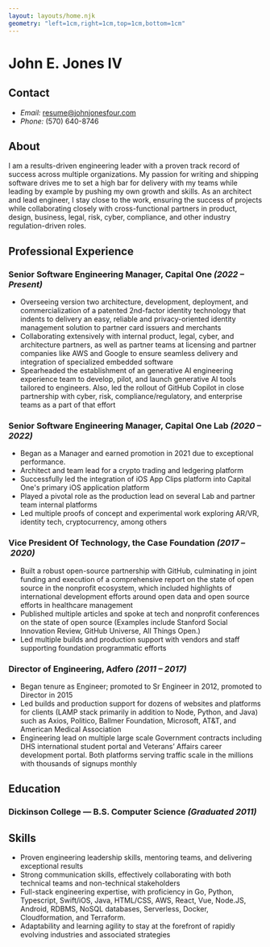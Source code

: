 ```yaml
---
layout: layouts/home.njk
geometry: "left=1cm,right=1cm,top=1cm,bottom=1cm"
---
```


# John E. Jones IV

## Contact

* *Email:* resume@johnjonesfour.com
* *Phone:* (570) 640-8746

## About

I am a results-driven engineering leader with a proven track record of success across multiple organizations. My passion for writing and shipping software drives me to set a high bar for delivery with my teams while leading by example by pushing my own growth and skills. As an architect and lead engineer, I stay close to the work, ensuring the success of projects while collaborating closely with cross-functional partners in product, design, business, legal, risk, cyber, compliance, and other industry regulation-driven roles.

## Professional Experience

### Senior Software Engineering Manager, Capital One _(2022 – Present)_

* Overseeing version two architecture, development, deployment, and commercialization of a patented 2nd-factor identity technology that indents to delivery an easy, reliable and privacy-oriented identity management solution to partner card issuers and merchants
* Collaborating extensively with internal product, legal, cyber, and architecture partners, as well as partner teams at licensing and partner companies like AWS and Google to ensure seamless delivery and integration of specialized embedded software
* Spearheaded the establishment of an generative AI engineering experience team to develop, pilot, and launch generative AI tools tailored to engineers. Also, led the rollout of GitHub Copilot in close partnership with cyber, risk, compliance/regulatory, and enterprise teams as a part of that effort

### Senior Software Engineering Manager, Capital One Lab _(2020 – 2022)_

* Began as a Manager and earned promotion in 2021 due to exceptional performance.
* Architect and team lead for a crypto trading and ledgering platform
* Successfully led the integration of iOS App Clips platform into Capital One's primary iOS application platform
* Played a pivotal role as the production lead on several Lab and partner team internal platforms
* Led multiple proofs of concept and experimental work exploring AR/VR, identity tech, cryptocurrency, among others

### Vice President Of Technology, the Case Foundation _(2017 – 2020)_

* Built a robust open-source partnership with GitHub, culminating in joint funding and execution of a comprehensive report on the state of open source in the nonprofit ecosystem, which included highlights of international development efforts around open data and open source efforts in healthcare management
* Published multiple articles and spoke at tech and nonprofit conferences on the state of open source (Examples include Stanford Social Innovation Review, GitHub Universe, All Things Open.)
* Led multiple builds and production support with vendors and staff supporting foundation programmatic efforts

### Director of Engineering, Adfero _(2011 – 2017)_

* Began tenure as Engineer; promoted to Sr Engineer in 2012, promoted to Director in 2015
* Led builds and production support for dozens of websites and platforms for clients (LAMP stack primarily in addition to Node, Python, and Java) such as Axios, Politico, Ballmer Foundation, Microsoft, AT&T, and American Medical Association
* Engineering lead on multiple large scale Government contracts including DHS international student portal and Veterans’ Affairs career development portal. Both platforms serving traffic scale in the millions with thousands of signups monthly

## Education

### Dickinson College — B.S. Computer Science _(Graduated 2011)_

## Skills

* Proven engineering leadership skills, mentoring teams, and delivering exceptional results
* Strong communication skills, effectively collaborating with both technical teams and non-technical stakeholders
* Full-stack engineering expertise, with proficiency in Go, Python, Typescript, Swift/iOS, Java, HTML/CSS, AWS, React, Vue, Node.JS, Android, RDBMS, NoSQL databases, Serverless, Docker, Cloudformation, and Terraform.
* Adaptability and learning agility to stay at the forefront of rapidly evolving industries and associated strategies
